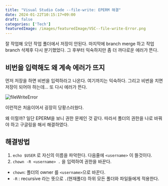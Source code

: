 ```yaml
---
title: "Visual Studio Code --file-write: EPERM 해결"
date: 2024-01-22T10:15:17+09:00
draft: false
categories: ['Tech']
featuredImage: /images/featuredImage/VSC--file-write-Error.png
---
```


잘 작업해 오던 작업 폴더에서 저장이 안된다. 마지막에 branch merge 하고 작업 branch 삭제후 다시 분기했었다. 그 후부터 익숙하지만 좀 더 까다로운 에러가 뜬다.

## 비번을 입력해도 왜 계속 에러가 뜨지

먼저 저장을 하면 비번을 입력하라고 나온다. 여기까지는 익숙하다. 그리고 비번을 치면 저장이 되어야 하는데... 또 다시 에러가 뜬다.

![fileWriteError](/images/tech/VSC--file-write-Error.png )

이런적은 처음이어서 굉장히 당황스러웠다.

왜 이럴까? 일단 EPERM을 보니 권한 문제인 것 같다. 따라서 폴더의 권한을 나로 바꿔야 하고 구글링을 해서 해결하였다.

## 해결방법

1. `echo $USER` 로 자신의 이름을 파악한다. 다음줄에 `<username>` 이 뜰것이다.
2. `chown -R <username> .` 을 입력하여 권한을 바꾼다.

- `chown`: 폴더의 owner 를 `<username>`으로 바꾼다. 
- `-R` : recursive 라는 뜻으로 `.`(현재폴더) 하위 모든 폴더와 파일들에게 적용한다.